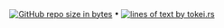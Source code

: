 <p align="center">
  <a href="#"><img src="https://img.shields.io/github/repo-size/andry81/tacklelib--gh-stats?logo=github" valign="middle" alt="GitHub repo size in bytes" /></a>
• <a href="https://github.com/XAMPPRocky/tokei"><img src="https://tokei.rs/b1/github/andry81/tacklelib--gh-stats?category=lines" valign="middle" alt="lines of text by tokei.rs" /></a>
